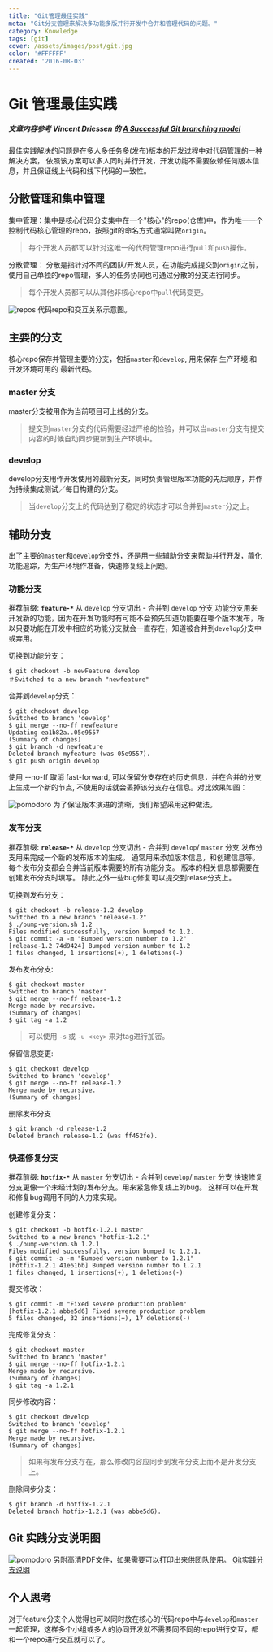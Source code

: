 ```yaml
---
title: "Git管理最佳实践"
meta: "Git分支管理来解决多功能多版并行开发中合并和管理代码的问题。"
category: Knowledge
tags: [git]
cover: /assets/images/post/git.jpg
color: '#FFFFFF'
created: '2016-08-03'
---
```

# Git 管理最佳实践
##### _文章内容参考 Vincent Driessen 的 [A Successful Git branching model](http://nvie.com/posts/a-successful-git-branching-model/)_
最佳实践解决的问题是在多人多任务多(发布)版本的开发过程中对代码管理的一种解决方案， 依照该方案可以多人同时并行开发，开发功能不需要依赖任何版本信息，并且保证线上代码和线下代码的一致性。
## 分散管理和集中管理
集中管理：集中是核心代码分支集中在一个"核心"的repo(仓库)中，作为唯一一个控制代码核心管理的repo，按照git的命名方式通常叫做`origin`。
>  每个开发人员都可以针对这唯一的代码管理repo进行`pull`和`push`操作。

分散管理： 分散是指针对不同的团队/开发人员，在功能完成提交到`origin`之前，使用自己单独的repo管理，多人的任务协同也可通过分散的分支进行同步。
>  每个开发人员都可以从其他非核心repo中`pull`代码变更。

![repos](/assets/images/post/git_repos.png)
代码repo和交互关系示意图。

## 主要的分支
核心repo保存并管理主要的分支，包括`master`和`develop`, 用来保存 生产环境 和 开发环境可用的 最新代码。
### master 分支
master分支被用作为当前项目可上线的分支。
> 提交到`master`分支的代码需要经过严格的检验，并可以当`master`分支有提交内容的时候自动同步更新到生产环境中。

### develop
develop分支用作开发使用的最新分支，同时负责管理版本功能的先后顺序，并作为持续集成测试／每日构建的分支。
> 当`develop`分支上的代码达到了稳定的状态才可以合并到`master`分之上。

## 辅助分支
出了主要的`master`和`develop`分支外，还是用一些辅助分支来帮助并行开发，简化功能追踪，为生产环境作准备，快速修复线上问题。
### 功能分支
推荐前缀: **`feature-*`**
从 `develop` 分支切出 - 合并到 `develop` 分支
功能分支用来开发新的功能，因为在开发功能时有可能不会预先知道功能要在哪个版本发布，所以只要功能在开发中相应的功能分支就会一直存在，知道被合并到`develop`分支中或弃用。

切换到功能分支：

```shell
$ git checkout -b newFeature develop
＃Switched to a new branch "newfeature"
```

合并到`develop`分支：

```shell
$ git checkout develop
Switched to branch 'develop'
$ git merge --no-ff newfeature
Updating ea1b82a..05e9557
(Summary of changes)
$ git branch -d newfeature
Deleted branch myfeature (was 05e9557).
$ git push origin develop
```

使用 --no-ff 取消 fast-forward, 可以保留分支存在的历史信息，并在合并的分支上生成一个新的节点, 不使用的话就会丢掉该分支存在信息。对比效果如图：

![pomodoro](/assets/images/post/git_no_ff.png)
为了保证版本演进的清晰，我们希望采用这种做法。
### 发布分支
推荐前缀: **`release-*`**
从 `develop` 分支切出 - 合并到 `develop`/ `master` 分支
发布分支用来完成一个新的发布版本的生成。 通常用来添加版本信息，和创建信息等。
每个发布分支都会合并当前版本需要的所有功能分支。
版本的相关信息都需要在创建发布分支时填写。
除此之外一些bug修复可以提交到relase分支上。

切换到发布分支：

```shell
$ git checkout -b release-1.2 develop
Switched to a new branch "release-1.2"
$ ./bump-version.sh 1.2
Files modified successfully, version bumped to 1.2.
$ git commit -a -m "Bumped version number to 1.2"
[release-1.2 74d9424] Bumped version number to 1.2
1 files changed, 1 insertions(+), 1 deletions(-)
```

发布发布分支:

```
$ git checkout master
Switched to branch 'master'
$ git merge --no-ff release-1.2
Merge made by recursive.
(Summary of changes)
$ git tag -a 1.2
```
> 可以使用 `-s` 或 `-u <key>` 来对tag进行加密。

保留信息变更:

```
$ git checkout develop
Switched to branch 'develop'
$ git merge --no-ff release-1.2
Merge made by recursive.
(Summary of changes)
```

删除发布分支

```
$ git branch -d release-1.2
Deleted branch release-1.2 (was ff452fe).
```

### 快速修复分支
推荐前缀: **`hotfix-*`**
从 `master` 分支切出 - 合并到 `develop`/ `master` 分支
快速修复分支更像一个未经计划的发布分支。用来紧急修复线上的bug。
这样可以在开发和修复bug调用不同的人力来实现。

创建修复分支：

```
$ git checkout -b hotfix-1.2.1 master
Switched to a new branch "hotfix-1.2.1"
$ ./bump-version.sh 1.2.1
Files modified successfully, version bumped to 1.2.1.
$ git commit -a -m "Bumped version number to 1.2.1"
[hotfix-1.2.1 41e61bb] Bumped version number to 1.2.1
1 files changed, 1 insertions(+), 1 deletions(-)
```

提交修改：

```
$ git commit -m "Fixed severe production problem"
[hotfix-1.2.1 abbe5d6] Fixed severe production problem
5 files changed, 32 insertions(+), 17 deletions(-)
```

完成修复分支：

```
$ git checkout master
Switched to branch 'master'
$ git merge --no-ff hotfix-1.2.1
Merge made by recursive.
(Summary of changes)
$ git tag -a 1.2.1
```

同步修改内容：

```
$ git checkout develop
Switched to branch 'develop'
$ git merge --no-ff hotfix-1.2.1
Merge made by recursive.
(Summary of changes)
```
> 如果有发布分支存在，那么修改内容应同步到发布分支上而不是开发分支上。

删除同步分支：

```
$ git branch -d hotfix-1.2.1
Deleted branch hotfix-1.2.1 (was abbe5d6).
```

## Git 实践分支说明图
![pomodoro](/assets/images/post/git_map.png)
另附高清PDF文件，如果需要可以打印出来供团队使用。
[Git实践分支说明](http://ole3021.me/files/Git-branching-model.pdf)


## 个人思考
对于feature分支个人觉得也可以同时放在核心的代码repo中与`develop`和`master`一起管理，这样多个小组或多人的协同开发就不需要同不同的repo进行交互，都和一个repo进行交互就可以了。
